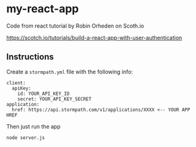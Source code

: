 # my-react-app
Code from react tutorial by Robin Orheden on Scoth.io

https://scotch.io/tutorials/build-a-react-app-with-user-authentication

## Instructions

Create a `stormpath.yml` file with the following info:

```
client:
  apiKey:
    id: YOUR_API_KEY_ID
    secret: YOUR_API_KEY_SECRET
application:
  href: https://api.stormpath.com/v1/applications/XXXX <-- YOUR APP HREF
```

Then just run the app

`node server.js`